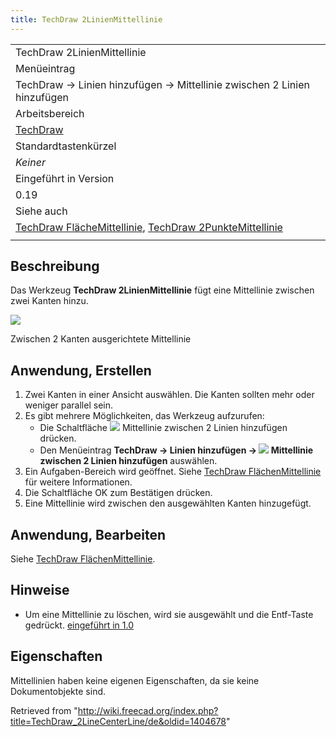 ```yaml
---
title: TechDraw 2LinienMittellinie
---
```


|                                                                                                                                                                                     |
| ----------------------------------------------------------------------------------------------------------------------------------------------------------------------------------- |
| TechDraw 2LinienMittellinie                                                                                                                                                         |
| Menüeintrag                                                                                                                                                                         |
| TechDraw → Linien hinzufügen → Mittellinie zwischen 2 Linien hinzufügen                                                                                                             |
| Arbeitsbereich                                                                                                                                                                      |
| [TechDraw](/TechDraw_Workbench/de "TechDraw Workbench/de")                                                                                                                          |
| Standardtastenkürzel                                                                                                                                                                |
| _Keiner_                                                                                                                                                                            |
| Eingeführt in Version                                                                                                                                                               |
| 0.19                                                                                                                                                                                |
| Siehe auch                                                                                                                                                                          |
| [TechDraw FlächeMittellinie](/TechDraw_FaceCenterLine/de "TechDraw FaceCenterLine/de"), [TechDraw 2PunkteMittellinie](/TechDraw_2PointCenterLine/de "TechDraw 2PointCenterLine/de") |
|                                                                                                                                                                                     |

## Beschreibung

Das Werkzeug **TechDraw 2LinienMittellinie** fügt eine Mittellinie zwischen zwei Kanten hinzu.

![](/images/CL2LinesSample.png)

Zwischen 2 Kanten ausgerichtete Mittellinie

## Anwendung, Erstellen

1. Zwei Kanten in einer Ansicht auswählen. Die Kanten sollten mehr oder weniger parallel sein.
2. Es gibt mehrere Möglichkeiten, das Werkzeug aufzurufen:
   - Die Schaltfläche ![](/images/TechDraw_2LineCenterLine.svg) Mittellinie zwischen 2 Linien hinzufügen drücken.
   - Den Menüeintrag **TechDraw → Linien hinzufügen → ![](/images/TechDraw_2LineCenterLine.svg) Mittellinie zwischen 2 Linien hinzufügen** auswählen.
3. Ein Aufgaben-Bereich wird geöffnet. Siehe [TechDraw FlächenMittellinie](/TechDraw_FaceCenterLine/de#Optionen "TechDraw FaceCenterLine/de") für weitere Informationen.
4. Die Schaltfläche OK zum Bestätigen drücken.
5. Eine Mittellinie wird zwischen den ausgewählten Kanten hinzugefügt.

## Anwendung, Bearbeiten

Siehe [TechDraw FlächenMittellinie](/TechDraw_FaceCenterLine/de#Anwendung,_Bearbeiten "TechDraw FaceCenterLine/de").

## Hinweise

- Um eine Mittellinie zu löschen, wird sie ausgewählt und die Entf-Taste gedrückt. [eingeführt in 1.0](/Release_notes_1.0/de "Release notes 1.0/de")

## Eigenschaften

Mittellinien haben keine eigenen Eigenschaften, da sie keine Dokumentobjekte sind.

Retrieved from "<http://wiki.freecad.org/index.php?title=TechDraw_2LineCenterLine/de&oldid=1404678>"
